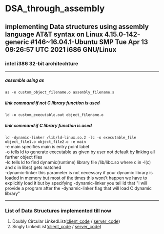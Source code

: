 
# DSA_through_assembly

## implementing Data structures using assembly language AT&T syntax on Linux 4\.15\.0-142-generic \#146\~16\.04\.1-Ubuntu SMP Tue Apr 13 09:26:57 UTC 2021 i686 GNU/Linux   
### intel i386 32-bit architechture  

---

##### assemble using as 
`as -o custom_object_filename.o assembly_filename.s`

##### link command if not C library function is used  
`ld -o custom_executable.out object_filename.o `  

##### link command if C library function is used  
`ld -dynamic-linker /lib/ld-linux.so.2 -lc -o executable_file object_file1.o object_file2.o -e main `  
-e main specifies main is entry point label  
-o tells ld to generate executable as given by user not default by linking all further object files  
-lc tells ld to find dynamic\(runtime\) library file /lib/libc.so where c in -l\(c\) and c in lib\(c\) gets matched   
-dynamic-linker this parameter is not necessary if your dynamic library is loaded in memory but most of the times this wont't happen we have to explicitly load it but by specifying -dynamic-linker you tell ld that "I will provide a program after the -dynamic-linker flag that will load C dynamic library" 

---

### List of Data Structures implemented till now  
1. Doubly Circular LinkedList\([client_code]() / [server_code]()\)
2. Singly LinkedList\([client_code]() / [server_code]()\)
